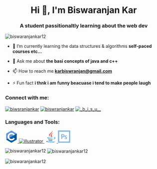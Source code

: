 <h1 align="center">Hi 👋, I'm Biswaranjan Kar</h1>
<h3 align="center">A student passitionaltly learning about the web dev</h3>

<p align="left"> <img src="https://komarev.com/ghpvc/?username=biswaranjankar12&label=Profile%20views&color=0e75b6&style=flat" alt="biswaranjankar12" /> </p>

- 🌱 I’m currently learning the data structures & algorithms **self-paced courses etc...**

- 💬 Ask me about **the basi concepts of java and c++**

- 📫 How to reach me **karbiswranjan@gmail.com**

- ⚡ Fun fact **i thnk i am funny beacuase i tend to make people laugh**

<h3 align="left">Connect with me:</h3>
<p align="left">
<a href="https://twitter.com/biwsranjankar" target="blank"><img align="center" src="https://raw.githubusercontent.com/rahuldkjain/github-profile-readme-generator/master/src/images/icons/Social/twitter.svg" alt="biwsranjankar" height="30" width="40" /></a>
<a href="https://linkedin.com/in/biswranjankar" target="blank"><img align="center" src="https://raw.githubusercontent.com/rahuldkjain/github-profile-readme-generator/master/src/images/icons/Social/linked-in-alt.svg" alt="biswranjankar" height="30" width="40" /></a>
<a href="https://instagram.com/_b_i_s_u__" target="blank"><img align="center" src="https://raw.githubusercontent.com/rahuldkjain/github-profile-readme-generator/master/src/images/icons/Social/instagram.svg" alt="_b_i_s_u__" height="30" width="40" /></a>
</p>

<h3 align="left">Languages and Tools:</h3>
<p align="left"> <a href="https://www.cprogramming.com/" target="_blank" rel="noreferrer"> <img src="https://raw.githubusercontent.com/devicons/devicon/master/icons/c/c-original.svg" alt="c" width="40" height="40"/> </a> <a href="https://www.adobe.com/in/products/illustrator.html" target="_blank" rel="noreferrer"> <img src="https://www.vectorlogo.zone/logos/adobe_illustrator/adobe_illustrator-icon.svg" alt="illustrator" width="40" height="40"/> </a> <a href="https://www.java.com" target="_blank" rel="noreferrer"> <img src="https://raw.githubusercontent.com/devicons/devicon/master/icons/java/java-original.svg" alt="java" width="40" height="40"/> </a> <a href="https://www.photoshop.com/en" target="_blank" rel="noreferrer"> <img src="https://raw.githubusercontent.com/devicons/devicon/master/icons/photoshop/photoshop-line.svg" alt="photoshop" width="40" height="40"/> </a> </p>

<p><img align="left" src="https://github-readme-stats.vercel.app/api/top-langs?username=biswaranjankar12&show_icons=true&locale=en&layout=compact" alt="biswaranjankar12" /></p>

<p>&nbsp;<img align="center" src="https://github-readme-stats.vercel.app/api?username=biswaranjankar12&show_icons=true&locale=en" alt="biswaranjankar12" /></p>

<p><img align="center" src="https://github-readme-streak-stats.herokuapp.com/?user=biswaranjankar12&" alt="biswaranjankar12" /></p>

